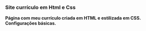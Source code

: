 ### Site currículo em Html e Css
**Página com meu currículo criada em HTML e estilizada em CSS. Configurações básicas.**
